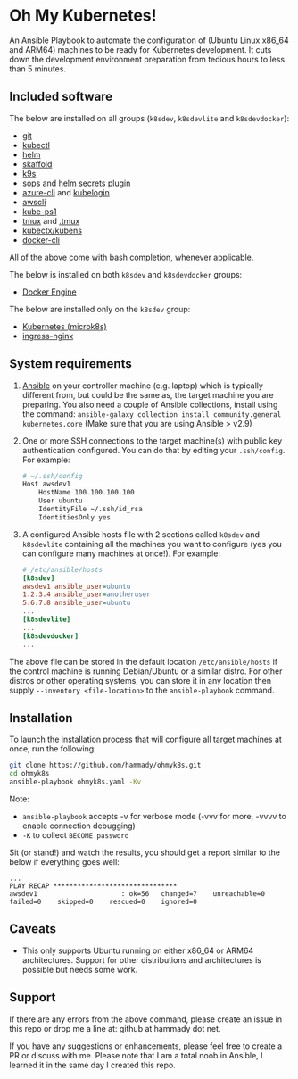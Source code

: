 # Oh My Kubernetes!
An Ansible Playbook to automate the configuration of (Ubuntu Linux x86_64 and ARM64)
machines to be ready for Kubernetes development. It cuts down the development
environment preparation from tedious hours to less than 5 minutes.

## Included software

The below are installed on all groups (`k8sdev`, `k8sdevlite` and `k8sdevdocker`):

- [git](https://git-scm.com/)
- [kubectl](https://kubernetes.io/docs/tasks/tools/install-kubectl/)
- [helm](https://helm.sh/)
- [skaffold](https://skaffold.dev/)
- [k9s](https://github.com/derailed/k9s)
- [sops](https://github.com/mozilla/sops) and [helm secrets plugin](https://github.com/zendesk/helm-secrets)
- [azure-cli](https://docs.microsoft.com/en-us/cli/azure/) and [kubelogin](https://github.com/Azure/kubelogin)
- [awscli](https://docs.aws.amazon.com/cli/latest/userguide/getting-started-install.html)
- [kube-ps1](https://github.com/jonmosco/kube-ps1)
- [tmux](https://tmuxcheatsheet.com/) and [.tmux](https://github.com/gpakosz/.tmux)
- [kubectx/kubens](https://github.com/ahmetb/kubectx)
- [docker-cli](https://docs.docker.com/engine/reference/commandline/cli/)

All of the above come with bash completion, whenever applicable.

The below is installed on both `k8sdev` and `k8sdevdocker` groups:
- [Docker Engine](https://docs.docker.com/engine/install/ubuntu/)

The below are installed only on the `k8sdev` group:
- [Kubernetes (microk8s)](https://microk8s.io/)
- [ingress-nginx](https://kubernetes.github.io/ingress-nginx/)

## System requirements
1. [Ansible](https://docs.ansible.com/ansible/latest/installation_guide/intro_installation.html?extIdCarryOver=true&sc_cid=701f2000001OH7YAAW) on your controller machine (e.g. laptop) which is typically different from, but could be the same as, the target machine you are preparing. You also need a couple of Ansible collections, install using the command:
`ansible-galaxy collection install community.general kubernetes.core` (Make sure that you are using Ansible > v2.9)
1. One or more SSH connections to the target machine(s) with public key authentication configured. You can do that by editing your `.ssh/config`. For example:
    ```bash
    # ~/.ssh/config
    Host awsdev1
        HostName 100.100.100.100
        User ubuntu
        IdentityFile ~/.ssh/id_rsa
        IdentitiesOnly yes
    ```

1. A configured Ansible hosts file with 2 sections called `k8sdev` and `k8sdevlite`
containing all the machines you want to configure (yes you can configure many machines at once!). For example:
    ```ini
    # /etc/ansible/hosts
    [k8sdev]
    awsdev1 ansible_user=ubuntu
    1.2.3.4 ansible_user=anotheruser
    5.6.7.8 ansible_user=ubuntu
    ...
    [k8sdevlite]
    ...
    [k8sdevdocker]
    ...
    ```

The above file can be stored in the default location `/etc/ansible/hosts` if the control machine is running Debian/Ubuntu or a similar distro. For other distros or other operating systems, you can store it in any location then supply `--inventory <file-location>` to the `ansible-playbook` command.

## Installation
To launch the installation process that will configure all target
machines at once, run the following:
```bash
git clone https://github.com/hammady/ohmyk8s.git
cd ohmyk8s
ansible-playbook ohmyk8s.yaml -Kv
```
Note: 
- `ansible-playbook` accepts -v for verbose mode (-vvv for more, -vvvv to enable connection debugging)
- `-K` to collect `BECOME password`

Sit (or stand!) and watch the results, you should get a report similar to the below if everything goes well:
```
...
PLAY RECAP *******************************
awsdev1                     : ok=56   changed=7    unreachable=0    failed=0    skipped=0    rescued=0    ignored=0   
```

## Caveats
- This only supports Ubuntu running on either x86_64 or ARM64 architectures.
Support for other distributions and architectures is possible but needs some work.

## Support
If there are any errors from the above command, please create an issue in this repo or drop
me a line at: github at hammady dot net.

If you have any suggestions or enhancements, please feel free to create a PR or discuss
with me. Please note that I am a total noob in Ansible, I learned it in the same day
I created this repo.
